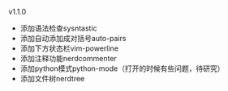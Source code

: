 v1.1.0
 - 添加语法检查sysntastic
 - 添加自动添加成对括号auto-pairs
 - 添加下方状态栏vim-powerline
 - 添加注释功能nerdcommenter
 - 添加python模式python-mode（打开的时候有些问题，待研究）
 - 添加文件树nerdtree
